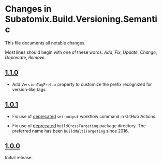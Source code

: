 # Changes in Subatomix.Build.Versioning.Semantic
This file documents all notable changes.

Most lines should begin with one of these words:
*Add*, *Fix*, *Update*, *Change*, *Deprecate*, *Remove*.

<!--
## [Unreleased](https://github.com/sharpjs/Subatomix.Build.Versioning.Semantic/compare/release/1.1.0..HEAD)
-->

## [1.1.0](https://github.com/sharpjs/Subatomix.Build.Versioning.Semantic/compare/release/1.0.1..release/1.1.0)
- Add `VersionTagPrefix` property to customize the prefix recognized for
  version-like tags.

## [1.0.1](https://github.com/sharpjs/Subatomix.Build.Versioning.Semantic/compare/release/1.0.0..release/1.0.1)
- Fix use of [deprecated](https://github.blog/changelog/2022-10-11-github-actions-deprecating-save-state-and-set-output-commands/)
  `set-output` workflow command in GitHub Actions.

- Fix use of [deprecated](https://github.com/NuGet/Home/issues/4098)
  `buildCrossTargeting` package directory.  The preferred name has been
  `buildMultiTargeting` since 2016.

## [1.0.0](https://github.com/sharpjs/Subatomix.Build.Versioning.Semantic/tree/release/1.0.0)
Initial release.

<!--
  Copyright Subatomix Research Inc.
  SPDX-License-Identifier: ISC
-->
